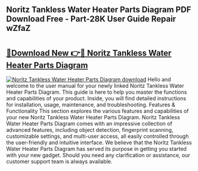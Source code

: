 ## Noritz Tankless Water Heater Parts Diagram PDF Download Free - Part-28K User Guide Repair wZfaZ

# <h2><a href="http://dfjbbqw.blite.top/?on=Noritz+Tankless+Water+Heater+Parts+Diagram">🔗Download New 👉🔴 Noritz Tankless Water Heater Parts Diagram</a></h2>

[![Noritz Tankless Water Heater Parts Diagram download](https://i.imgur.com/lujVjoI.png)](http://dfjbbqw.blite.top/?on=Noritz+Tankless+Water+Heater+Parts+Diagram)
Hello and welcome to the user manual for your newly linked Noritz Tankless Water Heater Parts Diagram. This guide is here to help you master the functions and capabilities of your product. Inside, you will find detailed instructions for installation, usage, maintenance, and troubleshooting. Features & Functionality This section explores the various features and capabilities of your new Noritz Tankless Water Heater Parts Diagram. Noritz Tankless Water Heater Parts Diagram comes with an impressive collection of advanced features, including object detection, fingerprint scanning, customizable settings, and multi-user access, all easily controlled through the user-friendly and intuitive interface. We believe that the Noritz Tankless Water Heater Parts Diagram has served its purpose in getting you started with your new gadget. Should you need any clarification or assistance, our customer support team is always available.
